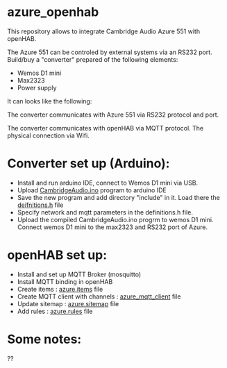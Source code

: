 # azure_openhab
This repository allows to integrate Cambridge Audio Azure 551 with openHAB. 

The Azure 551 can be controled by external systems via an RS232 port.
Build/buy a "converter" prepared of the following elements:

* Wemos D1 mini
* Max2323
* Power supply

It can looks like the following:



The converter communicates with Azure 551 via RS232 protocol and port.

The converter communicates with openHAB via MQTT protocol. The physical connection via Wifi.

# Converter set up (Arduino):
* Install and run arduino IDE, connect to Wemos D1 mini via USB.
* Upload [CambridgeAudio.ino](https://github.com/raf1000/azure_openhab/blob/main/Arduino/CambridgeAudio.ino) program to arduino IDE
* Save the new program and add directory "include" in it. Load there the [deifnitions.h](https://github.com/raf1000/azure_openhab/blob/main/Arduino/definitions.h) file
* Specify network and mqtt parameters in the definitions.h file.
* Upload the compiled CambridgeAudio.ino progrm to wemos D1 mini. Connect wemos D1 mini to the max2323 and RS232 port of Azure. 
# openHAB set up:
* Install and set up MQTT Broker (mosquitto)
* Install MQTT binding in openHAB
* Create items : [azure.items](https://github.com/raf1000/azure_openhab/blob/main/openHAB/azure.items) file
* Create MQTT client with channels : [azure_mqtt_client](https://github.com/raf1000/azure_openhab/blob/main/openHAB/azure_mqtt_client) file
* Update sitemap : [azure.sitemap](https://github.com/raf1000/azure_openhab/blob/main/openHAB/azure.sitemap) file 
* Add rules : [azure.rules](https://github.com/raf1000/azure_openhab/blob/main/openHAB/azure.rules) file
# Some notes:
??
